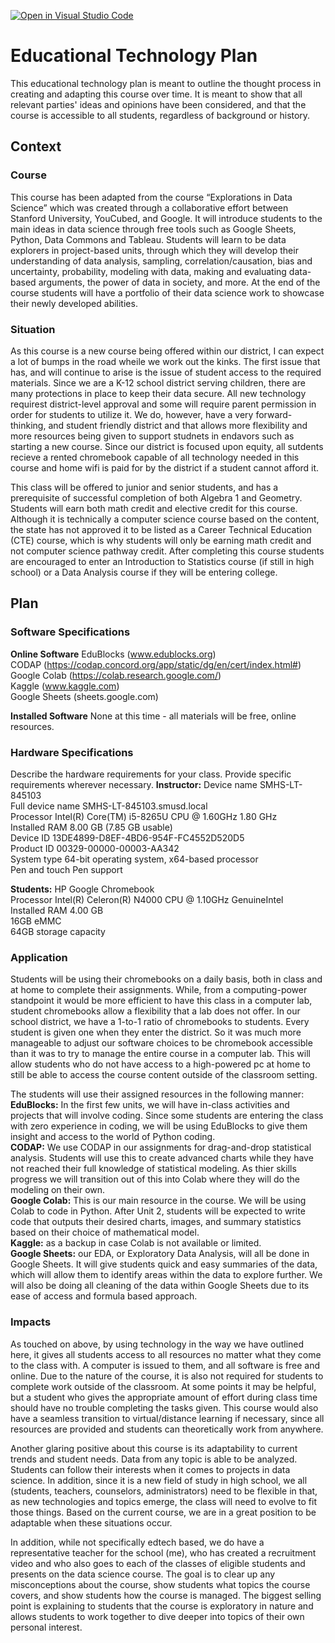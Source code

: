 [![Open in Visual Studio Code](https://classroom.github.com/assets/open-in-vscode-c66648af7eb3fe8bc4f294546bfd86ef473780cde1dea487d3c4ff354943c9ae.svg)](https://classroom.github.com/online_ide?assignment_repo_id=8262313&assignment_repo_type=AssignmentRepo)

# Educational Technology Plan

This educational technology plan is meant to outline the thought process in creating and adapting this course over time. It is meant to show that all relevant parties' ideas and opinions have been considered, and that the course is accessible to all students, regardless of background or history.

## Context

### Course

This course has been adapted from the course “Explorations in Data Science” which was created through a collaborative effort between Stanford University, YouCubed, and Google. It will introduce students to the main ideas in data science through free tools such as Google Sheets, Python, Data Commons and Tableau. Students will learn to be data explorers in project-based units, through which they will develop their understanding of data analysis, sampling, correlation/causation, bias and uncertainty, probability, modeling with data, making and evaluating data-based arguments, the power of data in society, and more. At the end of the course students will have a portfolio of their data science work to showcase their newly developed abilities.


### Situation

As this course is a new course being offered within our district, I can expect a lot of bumps in the road wheile we work out the kinks. The first issue that has, and will continue to arise is the issue of student access to the required materials. Since we are a K-12 school district serving children, there are many protections in place to keep their data secure. All new technology requirest district-level approval and some will require parent permission in order for students to utilize it. We do, however, have a very forward-thinking, and student friendly district and that allows more flexibility and more resources being given to support studnets in endavors such as starting a new course.  Since our district is focused upon equity, all sutdents recieve a rented chromebook capable of all technology needed in this course and home wifi is paid for by the district if a student cannot afford it.

This class will be offered to junior and senior students, and has a prerequisite of successful completion of both Algebra 1 and Geometry. Students will earn both math credit and elective credit for this course. Although it is technically a computer science course based on the content, the state has not approved it to be listed as a Career Technical Education (CTE) course, which is why students will only be earning math credit and not computer science pathway credit. After completing this course students are encouraged to enter an Introduction to Statistics course (if still in high school) or a Data Analysis course if they will be entering college.

## Plan

### Software Specifications


**Online Software**
EduBlocks (www.edublocks.org)  
CODAP (https://codap.concord.org/app/static/dg/en/cert/index.html#)  
Google Colab (https://colab.research.google.com/)  
Kaggle (www.kaggle.com)  
Google Sheets (sheets.google.com)  

**Installed Software**
None at this time - all materials will be free, online resources.

### Hardware Specifications

Describe the hardware requirements for your class. Provide specific requirements
wherever necessary.
**Instructor:**
Device name	SMHS-LT-845103  
Full device name	SMHS-LT-845103.smusd.local  
Processor	Intel(R) Core(TM) i5-8265U CPU @ 1.60GHz   1.80 GHz  
Installed RAM	8.00 GB (7.85 GB usable)  
Device ID	13DE4899-D8EF-4BD6-954F-FC4552D520D5  
Product ID	00329-00000-00003-AA342  
System type	64-bit operating system, x64-based processor  
Pen and touch	Pen support  

**Students:**
HP Google Chromebook  
Processor Intel(R) Celeron(R) N4000 CPU @ 1.10GHz GenuineIntel  
Installed RAM	4.00 GB  
16GB eMMC  
64GB storage capacity  

### Application

Students will be using their chromebooks on a daily basis, both in class and at home to complete their assignments. While, from a computing-power standpoint it would be more efficient to have this class in a computer lab, student chromebooks allow a flexibility that a lab does not offer. In our school district, we have a 1-to-1 ratio of chromebooks to students. Every student is given one when they enter the district. So it was much more manageable to adjust our software choices to be chromebook accessible than it was to try to manage the entire course in a computer lab. This will allow students who do not have access to a high-powered pc at home to still be able to access the course content outside of the classroom setting.

The students will use their assigned resources in the following manner:  
**EduBlocks:** In the first few units, we will have in-class activities and projects that will involve coding. Since some students are entering the class with zero experience in coding, we will be using EduBlocks to give them insight and access to the world of Python coding.  
**CODAP:** We use CODAP in our assignments for drag-and-drop statistical analysis. Students will use this to create advanced charts while they have not reached their full knowledge of statistical modeling. As thier skills progress we will transition out of this into Colab where they will do the modeling on their own.  
**Google Colab:** This is our main resource in the course. We will be using Colab to code in Python. After Unit 2, students will be expected to write code that outputs their desired charts, images, and summary statistics based on their choice of mathematical model.   
**Kaggle:** as a backup in case Colab is not available or limited.  
**Google Sheets:** our EDA, or Exploratory Data Analysis, will all be done in Google Sheets. It will give students quick and easy summaries of the data, which will allow them to identify areas within the data to explore further. We will also be doing all cleaning of the data within Google Sheets due to its ease of access and formula based approach.  

### Impacts

As touched on above, by using technology in the way we have outlined here, it gives all students access to all resources no matter what they come to the class with. A computer is issued to them, and all software is free and online. Due to the nature of the course, it is also not required for students to complete work outside of the classroom. At some points it may be helpful, but a student who gives the appropriate amount of effort during class time should have no trouble completing the tasks given. This course would also have a seamless transition to virtual/distance learning if necessary, since all resources are provided and students can theoretically work from anywhere. 

Another glaring positive about this course is its adaptability to current trends and student needs. Data from any topic is able to be analyzed. Students can follow their interests when it comes to projects in data science.  In addition, since it is a new field of study in high school, we all (students, teachers, counselors, administrators) need to be flexible in that, as new technologies and topics emerge, the class will need to evolve to fit those things. Based on the current course, we are in a great position to be adaptable when these situations occur. 

In addition, while not specifically edtech based, we do have a representative teacher for the school (me), who has created a recruitment video and who also goes to each of the classes of eligible students and presents on the data science course. The goal is to clear up any misconceptions about the course, show students what topics the course covers, and show students how the course is managed. The biggest selling point is explaining to students that the course is exploratory in nature and allows students to work together to dive deeper into topics of their own personal interest.
